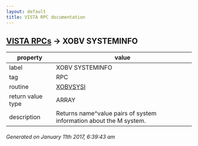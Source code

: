 ```yaml
---
layout: default
title: VISTA RPC documentation
---
```




## [VISTA RPCs](TableOfContent.md) &#8594; XOBV SYSTEMINFO 

 property | value 
--- | --- 
 label | XOBV SYSTEMINFO
 tag | RPC
 routine | [XOBVSYSI](http://code.osehra.org/dox/Routine_XOBVSYSI_source.html)
 return value type | ARRAY
 description | Returns name^value pairs of system information about the M system.




 ###### Generated on January 11th 2017, 6:39:43 am